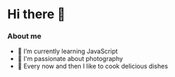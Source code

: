 # Hi there 👋

### About me
- 🌱 I’m currently learning JavaScript
- 📸 I'm passionate about photography
- 🍳 Every now and then I like to cook delicious dishes

